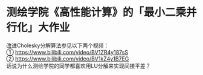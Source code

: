# 测绘学院《高性能计算》的「最小二乘并行化」大作业
改进Cholesky分解算法参见以下两个视频：<br>
① https://www.bilibili.com/video/BV1ZR4y187sS<br>
② https://www.bilibili.com/video/BV1kZ4y1B7EG<br>
话说为什么测绘学院的同学都喜欢用LU分解来实现间接平差？
